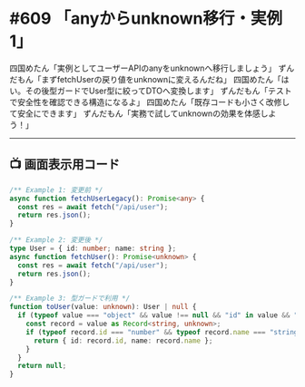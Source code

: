 # #609 「anyからunknown移行・実例1」

四国めたん「実例としてユーザーAPIのanyをunknownへ移行しましょう」
ずんだもん「まずfetchUserの戻り値をunknownに変えるんだね」
四国めたん「はい。その後型ガードでUser型に絞ってDTOへ変換します」
ずんだもん「テストで安全性を確認できる構造になるよ」
四国めたん「既存コードも小さく改修して安全にできます」
ずんだもん「実務で試してunknownの効果を体感しよう！」

---

## 📺 画面表示用コード

```typescript
/** Example 1: 変更前 */
async function fetchUserLegacy(): Promise<any> {
  const res = await fetch("/api/user");
  return res.json();
}

/** Example 2: 変更後 */
type User = { id: number; name: string };
async function fetchUser(): Promise<unknown> {
  const res = await fetch("/api/user");
  return res.json();
}

/** Example 3: 型ガードで利用 */
function toUser(value: unknown): User | null {
  if (typeof value === "object" && value !== null && "id" in value && "name" in value) {
    const record = value as Record<string, unknown>;
    if (typeof record.id === "number" && typeof record.name === "string") {
      return { id: record.id, name: record.name };
    }
  }
  return null;
}
```
